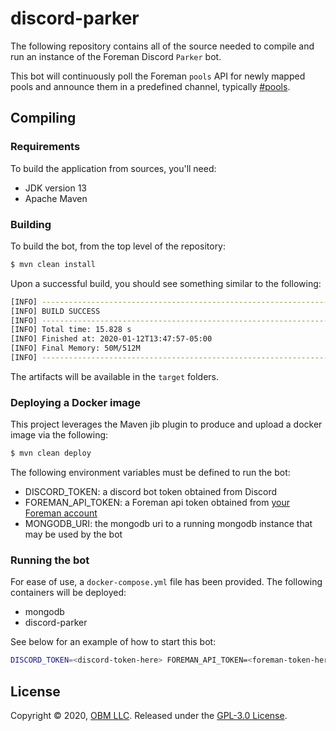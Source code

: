 # discord-parker

The following repository contains all of the source needed to compile and run an instance of the Foreman Discord `Parker` bot.

This bot will continuously poll the Foreman `pools` API for newly mapped pools and announce them in a predefined channel, typically [#pools](https://discord.gg/Bh7ptvK).

## Compiling

### Requirements

To build the application from sources, you'll need:
- JDK version 13
- Apache Maven

### Building

To build the bot, from the top level of the repository:

```sh
$ mvn clean install
```

Upon a successful build, you should see something similar to the following:

```sh
[INFO] ------------------------------------------------------------------------
[INFO] BUILD SUCCESS
[INFO] ------------------------------------------------------------------------
[INFO] Total time: 15.828 s
[INFO] Finished at: 2020-01-12T13:47:57-05:00
[INFO] Final Memory: 50M/512M
[INFO] ------------------------------------------------------------------------
```

The artifacts will be available in the `target` folders.

### Deploying a Docker image

This project leverages the Maven jib plugin to produce and upload a docker image via the following:

```sh
$ mvn clean deploy
```

The following environment variables must be defined to run the bot:
- DISCORD_TOKEN: a discord bot token obtained from Discord
- FOREMAN_API_TOKEN: a Foreman api token obtained from [your Foreman account](https://dashboard.foreman.mn/dashboard/profile/)
- MONGODB_URI: the mongodb uri to a running mongodb instance that may be used by the bot

### Running the bot

For ease of use, a `docker-compose.yml` file has been provided. The following containers will be deployed:
- mongodb
- discord-parker

See below for an example of how to start this bot:

```sh
DISCORD_TOKEN=<discord-token-here> FOREMAN_API_TOKEN=<foreman-token-here> MONGODB_URI=mongodb://discord-parker-mongo:27017/parker docker-compose up -d
```

## License ##

Copyright © 2020, [OBM LLC](https://obm.mn/).  Released under the [GPL-3.0 License](LICENSE).
